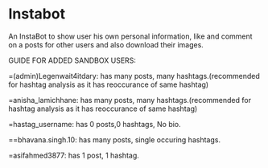 # Instabot
An InstaBot to show user his own personal information, like and comment on a posts for other users and also download their images.

GUIDE FOR ADDED SANDBOX USERS:

=(admin)Legenwait4itdary: has many posts, many hashtags.(recommended for hashtag analysis as it has reoccurance of same hashtag)

=anisha_lamichhane: has many posts, many hashtags.(recommended for hashtag analysis as it has reoccurance of same hashtag)

=hastag_username: has 0 posts,0 hashtags, No bio.

==bhavana.singh.10: has many posts, single occuring hashtags.

=asifahmed3877: has 1 post, 1 hashtag.

